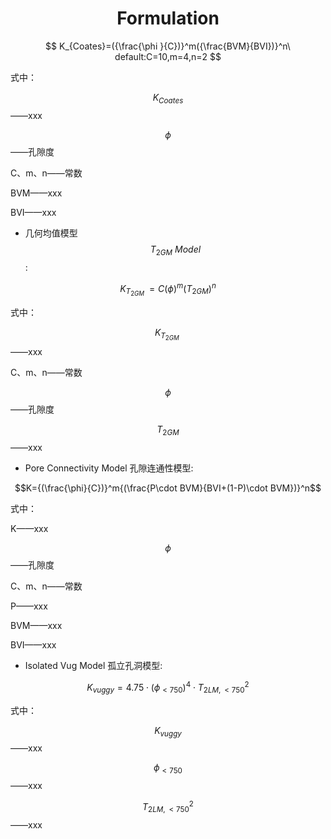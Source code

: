 # <center>Formulation</center>
<script type="text/javascript" src="http://cdn.mathjax.org/mathjax/latest/MathJax.js?config=default"></script>

$$ K_{Coates}=({\frac{\phi }{C})}^m({\frac{BVM}{BVI})}^n\ default:C=10,m=4,n=2 $$

式中：

$$K_{Coates}$$——xxx

$$\phi$$——孔隙度

C、m、n——常数

BVM——xxx

BVI——xxx

- 几何均值模型$$T_{2GM}\ Model$$:

$$K_{T_{2GM}\ }=C{(\phi)}^m{(T_{2GM})}^n$$

式中：

$$K_{T_{2GM}\ }$$——xxx

C、m、n——常数

$$\phi$$——孔隙度

$$T_{2GM}$$——xxx

- Pore Connectivity Model 孔隙连通性模型:

$$K={(\frac{\phi}{C})}^m{(\frac{P\cdot BVM}{BVI+(1-P)\cdot BVM})}^n$$

式中：

K——xxx

$$\phi$$——孔隙度

C、m、n——常数

P——xxx

BVM——xxx

BVI——xxx<br>

- Isolated Vug Model 孤立孔洞模型:

$$K_{vuggy}=4.75\cdot (\phi _{< 750})^{4}\cdot {T_{2LM,< 750}^{2}}$$

式中：

$$K_{vuggy}$$——xxx

$$\phi_{<750}$$——xxx

$$T_{2LM,<750}^2$$——xxx
